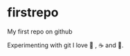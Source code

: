 # firstrepo
My first repo on github

Experimenting with git
I love :pizza: ,  :coffee: and :dancer:.
